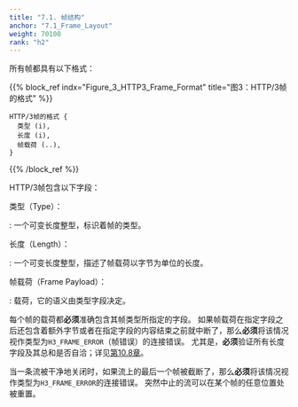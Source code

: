 ```yaml
---
title: "7.1. 帧结构"
anchor: "7.1_Frame_Layout"
weight: 70100
rank: "h2"
---
```


所有帧都具有以下格式：

{{% block_ref
indx="Figure_3_HTTP3_Frame_Format"
title="图3：HTTP/3帧的格式" %}}

```
HTTP/3帧的格式 {
  类型 (i),
  长度 (i),
  帧载荷 (..),
}
```

{{% /block_ref %}}

HTTP/3帧包含以下字段：

类型（Type）：

:   一个可变长度整型，标识着帧的类型。

长度（Length）：

:   一个可变长度整型，描述了帧载荷以字节为单位的长度。

帧载荷（Frame Payload）：

:   载荷，它的语义由类型字段决定。


每个帧的载荷都**必须**准确包含其帧类型所指定的字段。
如果帧载荷在指定字段之后还包含着额外字节或者在指定字段的内容结束之前就中断了，那么**必须**将该情况视作类型为`H3_FRAME_ERROR`（帧错误）的连接错误。
尤其是，**必须**验证所有长度字段及其总和是否自洽；详见[第10.8章]()。

当一条流被干净地关闭时，如果流上的最后一个帧被截断了，那么**必须**将该情况视作类型为`H3_FRAME_ERROR`的连接错误。
突然中止的流可以在某个帧的任意位置处被重置。
